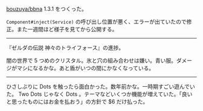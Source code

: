 [bouzuya/bbna][] 1.3.1 をつくった。

`Component#inject(Service)` の呼び出し位置が悪く、エラーが出ていたので修正。また一週間ほど様子を見てから公開する。

-----

『ゼルダの伝説 神々のトライフォース』の進捗。

闇の世界で 5 つめのクリスタル。氷と穴の組み合わせは嫌い。青い服。ダメージがマシになるかな。あと盾がいつの間にかなくなっている。

-----

ひさしぶりに Dots を触ったら面白かった。数年前かな。一時期すごい遊んでいた。 Two Dots じゃなく Dots 。テーマなどいくつか機能が増えていた。「良いと思ったものにはお金を払おう」の方針で $6 だけ払った。

[bouzuya/bbna]: https://github.com/bouzuya/bbna
